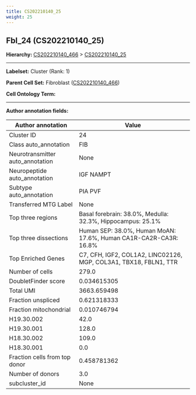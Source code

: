 ```yaml
---
title: CS202210140_25
weight: 25
---
```

## Fbl_24 (CS202210140_25)
<b>Hierarchy: </b>
[CS202210140_466](https://purl.brain-bican.org/taxonomy/CS202210140#CS202210140_466) >
[CS202210140_25](https://purl.brain-bican.org/taxonomy/CS202210140#CS202210140_25)

---


**Labelset:** Cluster (Rank: 1)

**Parent Cell Set:** Fibroblast ([CS202210140_466](https://purl.brain-bican.org/taxonomy/CS202210140#CS202210140_466))



**Cell Ontology Term:** 

[MARKER GENES.]: #


---

[TRANSFERRED ANNOTATIONS.]: #


[AUTHOR ANNOTATION FIELDS.]: #


**Author annotation fields:**

| Author annotation | Value |
|-------------------|-------|
|Cluster ID|24|
|Class auto_annotation|FIB|
|Neurotransmitter auto_annotation|None|
|Neuropeptide auto_annotation|IGF NAMPT|
|Subtype auto_annotation|PIA PVF|
|Transferred MTG Label|None|
|Top three regions|Basal forebrain: 38.0%, Medulla: 32.3%, Hippocampus: 25.1%|
|Top three dissections|Human SEP: 38.0%, Human MoAN: 17.6%, Human CA1R-CA2R-CA3R: 16.8%|
|Top Enriched Genes|C7, CFH, IGF2, COL1A2, LINC02126, MGP, COL3A1, TBX18, FBLN1, TTR|
|Number of cells|279.0|
|DoubletFinder score|0.034615305|
|Total UMI|3663.659498|
|Fraction unspliced|0.621318333|
|Fraction mitochondrial|0.010746794|
|H19.30.002|42.0|
|H19.30.001|128.0|
|H18.30.002|109.0|
|H18.30.001|0.0|
|Fraction cells from top donor|0.458781362|
|Number of donors|3.0|
|subcluster_id|None|
